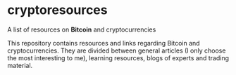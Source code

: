 # cryptoresources
A list of resources on **Bitcoin** and cryptocurrencies

This repository contains resources and links regarding Bitcoin and cryptocurrencies. 
They are divided between general articles (I only choose the most interesting to me), learning resources, blogs of experts and trading material.

